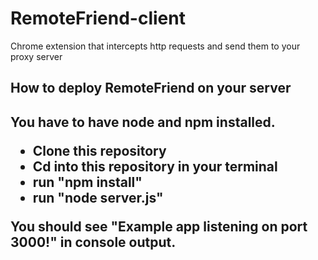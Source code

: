 # RemoteFriend-client
Chrome extension that intercepts http requests and send them to your proxy server
<h2>How to deploy RemoteFriend on your server<h2>
  <p>You have to have node and npm installed.
  <ul>
    <li>Clone this repository</li>
    <li>Cd into this repository in your terminal</li>
    <li>run "npm install"</li>
    <li>run "node server.js"</li>
  </ul>
  You should see "Example app listening on port 3000!" in console output.
  </p>
